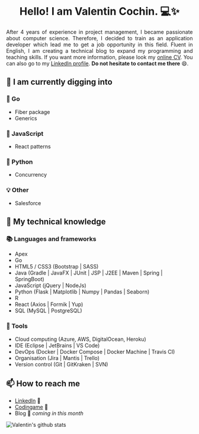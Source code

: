 <h1 align="center">Hello! I am Valentin Cochin. 💻✨</h1>

<p align="justify">
After 4 years of experience in project management, I became passionate about computer science. Therefore, I decided to train as an application developer which lead me to get a job opportunity in this field. Fluent in English, I am creating a technical blog to expand my programming and teaching skills. If you want more information, please look my <a href=https://cvdesignr.com/p/624c19c811291>online CV</a>. You can also go to my <a href=https://www.linkedin.com/in/valentin-cochin/>LinkedIn profile</a>. <strong>Do not hesitate to contact me there</strong> 😄.
</p>

## 🌱 I am currently digging into

### 💨 Go

- Fiber package
- Generics

### 📜 JavaScript

- React patterns

### 🐍 Python

- Concurrency

### 💡 Other

- Salesforce

## 🧠 My technical knowledge

### 📚 Languages and frameworks

- Apex
- Go
- HTML5 / CSS3 (Bootstrap | SASS)
- Java (Gradle | JavaFX | JUnit | JSP | J2EE | Maven | Spring | SpringBoot)
- JavaScript (jQuery | NodeJs)
- Python (Flask | Matplotlib | Numpy | Pandas | Seaborn)
- R
- React (Axios | Formik | Yup)
- SQL (MySQL | PostgreSQL)

### 🔧 Tools

- Cloud computing (Azure, AWS, DigitalOcean, Heroku)
- IDE (Eclipse | JetBrains | VS Code)
- DevOps (Docker | Docker Compose | Docker Machine | Travis CI)
- Organisation (Jira | Mantis | Trello)
- Version control (Git | GitKraken | SVN)

## 📫 How to reach me

- [LinkedIn](https://www.linkedin.com/in/valentin-cochin/) 🤝
- [Codingame](https://www.codingame.com/profile/2e4ee20797febd5a5e5ad32da5a0ab9e4171104) 👾
- Blog 🚀 *coming in this month*

![Valentin's github stats](https://github-readme-stats.vercel.app/api?username=valentin-cochin&show_icons=true&hide=stars,issues&theme=vue)
